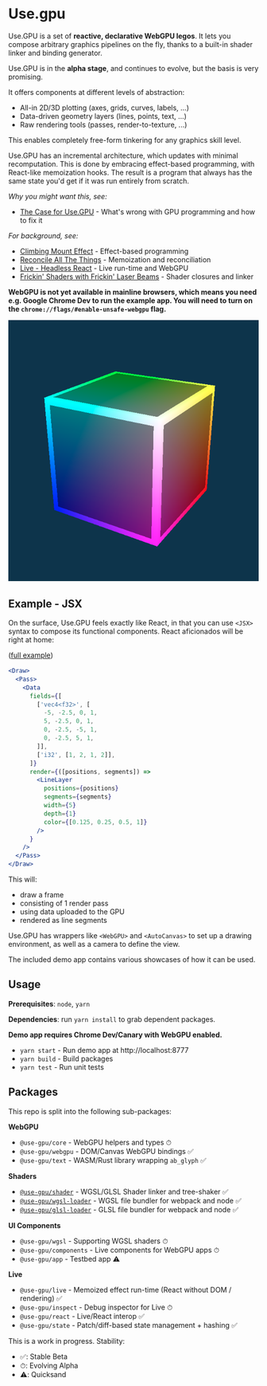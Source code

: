 # Use.gpu

Use.GPU is a set of **reactive, declarative WebGPU legos**. It lets you compose arbitrary graphics pipelines on the fly, thanks to a built-in shader linker and binding generator.

Use.GPU is in the **alpha stage**, and continues to evolve, but the basis is very promising.

It offers components at different levels of abstraction:
- All-in 2D/3D plotting (axes, grids, curves, labels, ...)
- Data-driven geometry layers (lines, points, text, ...)
- Raw rendering tools (passes, render-to-texture, ...)

This enables completely free-form tinkering for any graphics skill level.

Use.GPU has an incremental architecture, which updates with minimal recomputation. This is done by embracing effect-based programming, with React-like memoization hooks. The result is a program that always has the same state you'd get if it was run entirely from scratch.

_Why you might want this, see:_
 - [The Case for Use.GPU](https://acko.net/blog/the-case-for-use-gpu/) - What's wrong with GPU programming and how to fix it

_For background, see:_
 - [Climbing Mount Effect](https://acko.net/blog/climbing-mt-effect/) - Effect-based programming
 - [Reconcile All The Things](https://acko.net/blog/reconcile-all-the-things/) - Memoization and reconciliation
 - [Live - Headless React](https://acko.net/blog/live-headless-react/) - Live run-time and WebGPU
 - [Frickin' Shaders with Frickin' Laser Beams](https://acko.net/blog/frickin-shaders-with-frickin-laser-beams/) - Shader closures and linker

**WebGPU is not yet available in mainline browsers, which means you need e.g. Google Chrome Dev to run the example app. You will need to turn on the `chrome://flags/#enable-unsafe-webgpu` flag.**

![public/cube.png](public/cube.png)

## Example - JSX

On the surface, Use.GPU feels exactly like React, in that you can use `<JSX>` syntax to compose its functional components. React aficionados will be right at home:

([full example](packages/app/src/pages/geometry/data.tsx))

```jsx
<Draw>
  <Pass>
    <Data
      fields={[
        ['vec4<f32>', [
          -5, -2.5, 0, 1,
          5, -2.5, 0, 1,
          0, -2.5, -5, 1,
          0, -2.5, 5, 1,
        ]],
        ['i32', [1, 2, 1, 2]],
      ]}
      render={([positions, segments]) =>
        <LineLayer
          positions={positions}
          segments={segments}
          width={5}
          depth={1}
          color={[0.125, 0.25, 0.5, 1]}
        />
      }
    />
  </Pass>
</Draw>
```

This will:
- draw a frame
- consisting of 1 render pass
- using data uploaded to the GPU
- rendered as line segments

Use.GPU has wrappers like `<WebGPU>` and `<AutoCanvas>` to set up a drawing environment, as well as a camera to define the view.

The included demo app contains various showcases of how it can be used.

## Usage

**Prerequisites**: `node`, `yarn`

**Dependencies**: run `yarn install` to grab dependent packages.

**Demo app requires Chrome Dev/Canary with WebGPU enabled.**

- `yarn start` - Run demo app at http://localhost:8777
- `yarn build` - Build packages
- `yarn test` - Run unit tests

## Packages

This repo is split into the following sub-packages:

**WebGPU**
 - `@use-gpu/core` - WebGPU helpers and types ⏱
 - `@use-gpu/webgpu` - DOM/Canvas WebGPU bindings ✅
 - `@use-gpu/text` - WASM/Rust library wrapping `ab_glyph` ✅

**Shaders**
 - [`@use-gpu/shader`](packages/shader/README.md) - WGSL/GLSL Shader linker and tree-shaker ✅
 - [`@use-gpu/wgsl-loader`](packages/wgsl-loader/README.md) - WGSL file bundler for webpack and node ✅
 - [`@use-gpu/glsl-loader`](packages/glsl-loader/README.md) - GLSL file bundler for webpack and node ✅

**UI Components**
 - `@use-gpu/wgsl` - Supporting WGSL shaders ⏱
 - `@use-gpu/components` - Live components for WebGPU apps ⏱
 - `@use-gpu/app` - Testbed app ⚠️

**Live**
 - `@use-gpu/live` - Memoized effect run-time (React without DOM / rendering) ✅
 - `@use-gpu/inspect` - Debug inspector for Live ⏱
 - `@use-gpu/react` - Live/React interop ✅
 - `@use-gpu/state` - Patch/diff-based state management + hashing ✅
 
This is a work in progress. Stability:
- ✅: Stable Beta
- ⏱: Evolving Alpha
- ⚠️: Quicksand

